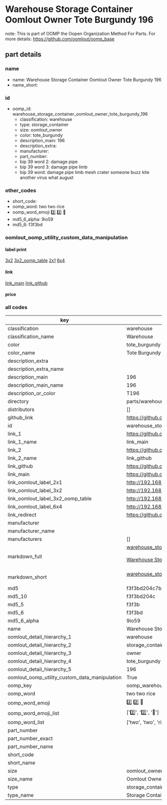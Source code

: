 # Warehouse Storage Container Oomlout Owner Tote Burgundy 196  

note: This is part of OOMP the Oopen Organization Method For Parts. For more details: https://github.com/oomlout/oomp_base

##  part details
  







### name
* name: Warehouse Storage Container Oomlout Owner Tote Burgundy 196
* name_short: 
### id
* oomp_id: warehouse_storage_container_oomlout_owner_tote_burgundy_196
  * classification: warehouse
  * type: storage_container
  * size: oomlout_owner
  * color: tote_burgundy
  * description_main: 196
  * description_extra: 
  * manufacturer: 
  * part_number: 
  * bip 39 word 2: damage pipe
  * bip 39 word 3: damage pipe limb
  * bip 39 word: damage pipe limb mesh crater someone buzz kite another virus what august

### other_codes
* short_code: 
* oomp_word: two two rice
* oomp_word_emoji :two: :two: :rice:
* md5_6_alpha: 9io59
* md5_6: f3f3bd






### oomlout_oomp_utility_custom_data_manipulation
#### label print
[3x2](http://192.168.1.245:1112/?label=oomp%209io59)
[3x2_oomp_table](http://192.168.1.108:1112/?label=oomp%209io59)
[2x1](http://192.168.1.242:1112/?label=oomp%209io59)
[6x4](http://192.168.1.55:1112/?label=oomp%209io59)    

#### link

[link_main](https://github.com/oomlout/oomlout_oomp_version_1_messy/tree/main/parts/warehouse_storage_container_oomlout_owner_tote_burgundy_196) [link_github](https://github.com/oomlout/oomlout_oomp_version_1_messy/tree/main/parts/warehouse_storage_container_oomlout_owner_tote_burgundy_196)                             

#### price







### all codes 
| key | value |  
| --- | --- |  
| classification | warehouse |  
| classification_name | Warehouse |  
| color | tote_burgundy |  
| color_name | Tote Burgundy |  
| description_extra |  |  
| description_extra_name |  |  
| description_main | 196 |  
| description_main_name | 196 |  
| description_or_color | T196 |  
| directory | parts/warehouse_storage_container_oomlout_owner_tote_burgundy_196 |  
| distributors | [] |  
| github_link | https://github.com/oomlout/oomlout_oomp_part_src/tree/main/parts/warehouse_storage_container_oomlout_owner_tote_burgundy_196 |  
| id | warehouse_storage_container_oomlout_owner_tote_burgundy_196 |  
| link_1 | https://github.com/oomlout/oomlout_oomp_version_1_messy/tree/main/parts/warehouse_storage_container_oomlout_owner_tote_burgundy_196 |  
| link_1_name | link_main |  
| link_2 | https://github.com/oomlout/oomlout_oomp_version_1_messy/tree/main/parts/warehouse_storage_container_oomlout_owner_tote_burgundy_196 |  
| link_2_name | link_github |  
| link_github | https://github.com/oomlout/oomlout_oomp_version_1_messy/tree/main/parts/warehouse_storage_container_oomlout_owner_tote_burgundy_196 |  
| link_main | https://github.com/oomlout/oomlout_oomp_version_1_messy/tree/main/parts/warehouse_storage_container_oomlout_owner_tote_burgundy_196 |  
| link_oomlout_label_2x1 | http://192.168.1.242:1112/?label=oomp%209io59 |  
| link_oomlout_label_3x2 | http://192.168.1.245:1112/?label=oomp%209io59 |  
| link_oomlout_label_3x2_oomp_table | http://192.168.1.108:1112/?label=oomp%209io59 |  
| link_oomlout_label_6x4 | http://192.168.1.55:1112/?label=oomp%209io59 |  
| link_redirect | https://github.com/oomlout/oomlout_oomp_version_1_messy/tree/main/parts/warehouse_storage_container_oomlout_owner_tote_burgundy_196 |  
| manufacturer |  |  
| manufacturer_name |  |  
| manufacturers | [] |  
| markdown_full | [warehouse_storage_container_oomlout_owner_tote_burgundy_196](none)<br>[](none)<br>[Warehouse Storage Container Oomlout Owner Tote Burgundy 196](none)<br><br> |  
| markdown_short | [warehouse_storage_container_oomlout_owner_tote_burgundy_196](none)<br><br> |  
| md5 | f3f3bd204c7b23f33c1948bd03a951b8 |  
| md5_10 | f3f3bd204c |  
| md5_5 | f3f3b |  
| md5_6 | f3f3bd |  
| md5_6_alpha | 9io59 |  
| name | Warehouse Storage Container Oomlout Owner Tote Burgundy 196 |  
| oomlout_detail_hierarchy_1 | warehouse |  
| oomlout_detail_hierarchy_2 | storage_container |  
| oomlout_detail_hierarchy_3 | owner |  
| oomlout_detail_hierarchy_4 | tote_burgundy |  
| oomlout_detail_hierarchy_5 | 196 |  
| oomlout_oomp_utility_custom_data_manipulation | True |  
| oomp_key | oomp_warehouse_storage_container_oomlout_owner_tote_burgundy_196 |  
| oomp_word | two two rice |  
| oomp_word_emoji | :two: :two: :rice: |  
| oomp_word_emoji_list | [':two:', ':two:', ':rice:'] |  
| oomp_word_list | ['two', 'two', 'rice'] |  
| part_number |  |  
| part_number_exact |  |  
| part_number_name |  |  
| short_code |  |  
| short_name |  |  
| size | oomlout_owner |  
| size_name | Oomlout Owner |  
| type | storage_container |  
| type_name | Storage Container |  
